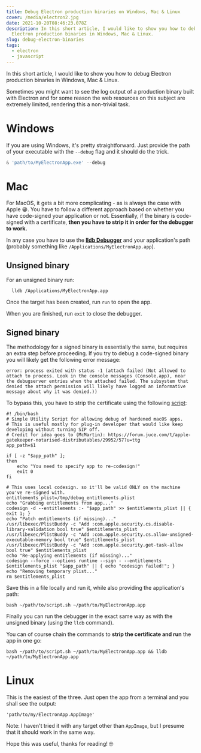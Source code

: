 ```yaml
---
title: Debug Electron production binaries on Windows, Mac & Linux
cover: /media/electron2.jpg
date: 2021-10-20T08:46:23.078Z
description: In this short article, I would like to show you how to debug
  Electron production binaries in Windows, Mac & Linux.
slug: debug-electron-binaries
tags:
  - electron
  - javascript
---
```

In this short article, I would like to show you how to debug Electron production binaries in Windows, Mac & Linux. 

Sometimes you might want to see the log output of a production binary built with Electron and for some reason the web resources on this subject are extremely limited, rendering this a non-trivial task.

# Windows

If you are using Windows, it's pretty straightforward. Just provide the path of your executable with the `--debug` flag and it should do the trick.

```powershell
& 'path/to/MyElectronApp.exe' --debug
```

# Mac

For MacOS, it gets a bit more complicating - as is always the case with Apple 😀. You have to follow a different approach based on whether you have code-signed your application or not. Essentially, if the binary is code-signed with a certificate, **then you have to strip it in order for the debugger to work.**

In any case you have to use the **[lldb Debugger](https://lldb.llvm.org/)** and your application's path (probably something like `/Applications/MyElectronApp.app`).

## Unsigned binary

For an unsigned binary run:

```shell
  lldb /Applications/MyElectronApp.app
```

Once the target has been created, run `run` to open the app.

When you are finished, run `exit` to close the debugger.

## Signed binary

The methodology for a signed binary is essentially the same, but requires an extra step before proceeding. If you try to debug a code-signed binary you will likely get the following error message:

`error: process exited with status -1 (attach failed (Not allowed to attach to process. Look in the console messages (Console.app), near the debugserver entries when the attached failed. The subsystem that denied the attach permission will likely have logged an informative message about why it was denied.))`

To bypass this, you have to strip the certificate using the following [script](https://gist.github.com/talaviram/1f21e141a137744c89e81b58f73e23c3):

```shell
#! /bin/bash
# Simple Utility Script for allowing debug of hardened macOS apps.
# This is useful mostly for plug-in developer that would like keep developing without turning SIP off.
# Credit for idea goes to (McMartin): https://forum.juce.com/t/apple-gatekeeper-notarised-distributables/29952/57?u=ttg
app_path=$1

if [ -z "$app_path" ];
then
    echo "You need to specify app to re-codesign!"
    exit 0
fi

# This uses local codesign. so it'll be valid ONLY on the machine you've re-signed with.
entitlements_plist=/tmp/debug_entitlements.plist
echo "Grabbing entitlements from app..."
codesign -d --entitlements :- "$app_path" >> $entitlements_plist || { exit 1; }
echo "Patch entitlements (if missing)..."
/usr/libexec/PlistBuddy -c "Add :com.apple.security.cs.disable-library-validation bool true" $entitlements_plist
/usr/libexec/PlistBuddy -c "Add :com.apple.security.cs.allow-unsigned-executable-memory bool true" $entitlements_plist
/usr/libexec/PlistBuddy -c "Add :com.apple.security.get-task-allow bool true" $entitlements_plist
echo "Re-applying entitlements (if missing)..."
codesign --force --options runtime --sign - --entitlements $entitlements_plist "$app_path" || { echo "codesign failed!"; }
echo "Removing temporary plist..."
rm $entitlements_plist
```

Save this in a file locally and run it, while also providing the application's path:

```shell
bash ~/path/to/script.sh ~/path/to/MyElectronApp.app
```

Finally you can run the debugger in the exact same way as with the unsigned binary (using the `lldb` command).

You can of course chain the commands to **strip the certificate and run** the app in one go:

```shell
bash ~/path/to/script.sh ~/path/to/MyElectronApp.app && lldb ~/path/to/MyElectronApp.app   
```

# Linux

This is the easiest of the three. Just open the app from a terminal and you shall see the output:

```
'path/to/my/ElectronApp.AppImage'
```

Note: I haven't tried it with any target other than `AppImage`, but I presume that it should work in the same way.



Hope this was useful, thanks for reading! 🤓